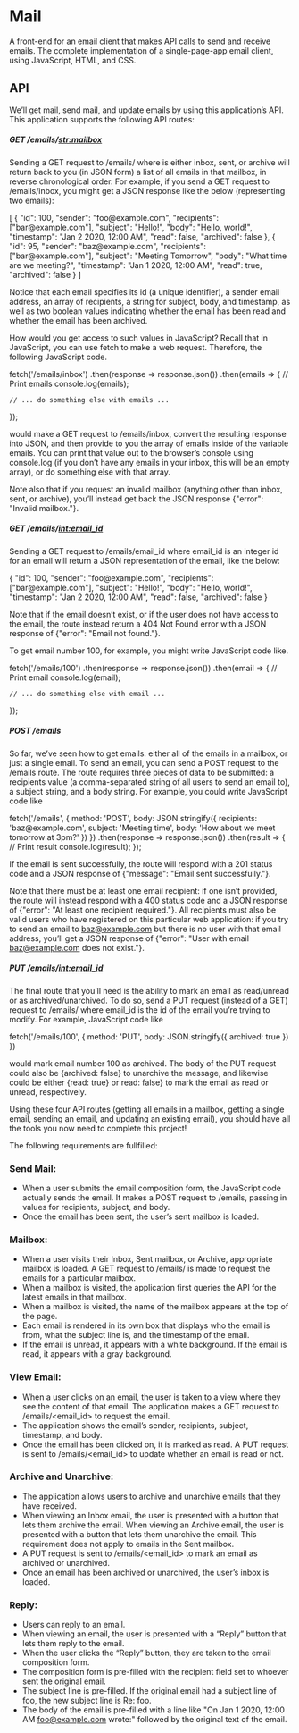 # Mail
<p>A front-end for an email client that makes API calls to send and receive emails.
The complete implementation of a single-page-app email client, using JavaScript, HTML, and CSS. </p>

## API
<p> We’ll get mail, send mail, and update emails by using this application’s API. 
This application supports the following API routes: </p>

##### GET /emails/<str:mailbox>
<p> Sending a GET request to /emails/<mailbox> where <mailbox> is either inbox, sent, or archive will return back to you (in JSON form) a list of all emails in that mailbox, in reverse chronological order. For example, if you send a GET request to /emails/inbox, you might get a JSON response like the below (representing two emails): </p>
<p>
[
    {
        "id": 100,
        "sender": "foo@example.com",
        "recipients": ["bar@example.com"],
        "subject": "Hello!",
        "body": "Hello, world!",
        "timestamp": "Jan 2 2020, 12:00 AM",
        "read": false,
        "archived": false
    },
    {
        "id": 95,
        "sender": "baz@example.com",
        "recipients": ["bar@example.com"],
        "subject": "Meeting Tomorrow",
        "body": "What time are we meeting?",
        "timestamp": "Jan 1 2020, 12:00 AM",
        "read": true,
        "archived": false
    }
  ] </p>

<p>
Notice that each email specifies its id (a unique identifier), a sender email address, an array of recipients, a string for subject, body, and timestamp, as well as two boolean values indicating whether the email has been read and whether the email has been archived.

How would you get access to such values in JavaScript? Recall that in JavaScript, you can use fetch to make a web request. Therefore, the following JavaScript code. </p>

<p>
fetch('/emails/inbox')
.then(response => response.json())
.then(emails => {
    // Print emails
    console.log(emails);

    // ... do something else with emails ...
}); </p>
<p>
would make a GET request to /emails/inbox, convert the resulting response into JSON, and then provide to you the array of emails inside of the variable emails. You can print that value out to the browser’s console using console.log (if you don’t have any emails in your inbox, this will be an empty array), or do something else with that array.

Note also that if you request an invalid mailbox (anything other than inbox, sent, or archive), you’ll instead get back the JSON response {"error": "Invalid mailbox."}. </p>

##### GET /emails/<int:email_id>
<p>
Sending a GET request to /emails/email_id where email_id is an integer id for an email will return a JSON representation of the email, like the below:
</p>
<p>
{
        "id": 100,
        "sender": "foo@example.com",
        "recipients": ["bar@example.com"],
        "subject": "Hello!",
        "body": "Hello, world!",
        "timestamp": "Jan 2 2020, 12:00 AM",
        "read": false,
        "archived": false
} </p>
<p>
Note that if the email doesn’t exist, or if the user does not have access to the email, the route instead return a 404 Not Found error with a JSON response of {"error": "Email not found."}.

To get email number 100, for example, you might write JavaScript code like. </p>
<p>
fetch('/emails/100')
.then(response => response.json())
.then(email => {
    // Print email
    console.log(email);

    // ... do something else with email ...
}); </p>

##### POST /emails
<p>
So far, we’ve seen how to get emails: either all of the emails in a mailbox, or just a single email. To send an email, you can send a POST request to the /emails route. The route requires three pieces of data to be submitted: a recipients value (a comma-separated string of all users to send an email to), a subject string, and a body string. For example, you could write JavaScript code like </p>
<p>
fetch('/emails', {
  method: 'POST',
  body: JSON.stringify({
      recipients: 'baz@example.com',
      subject: 'Meeting time',
      body: 'How about we meet tomorrow at 3pm?'
  })
}) 
.then(response => response.json())
.then(result => {
    // Print result
    console.log(result);
}); </p>
<p>
If the email is sent successfully, the route will respond with a 201 status code and a JSON response of {"message": "Email sent successfully."}.

Note that there must be at least one email recipient: if one isn’t provided, the route will instead respond with a 400 status code and a JSON response of {"error": "At least one recipient required."}. All recipients must also be valid users who have registered on this particular web application: if you try to send an email to baz@example.com but there is no user with that email address, you’ll get a JSON response of {"error": "User with email baz@example.com does not exist."}. </p>

##### PUT /emails/<int:email_id>
<p>
The final route that you’ll need is the ability to mark an email as read/unread or as archived/unarchived. To do so, send a PUT request (instead of a GET) request to /emails/<email_id> where email_id is the id of the email you’re trying to modify. For example, JavaScript code like </p>
<p>
fetch('/emails/100', {
  method: 'PUT',
  body: JSON.stringify({
      archived: true
  })
}) </p>
<p>
would mark email number 100 as archived. The body of the PUT request could also be {archived: false} to unarchive the message, and likewise could be either {read: true} or read: false} to mark the email as read or unread, respectively.

Using these four API routes (getting all emails in a mailbox, getting a single email, sending an email, and updating an existing email), you should have all the tools you now need to complete this project! </p>

The following requirements are fullfilled:

### Send Mail: 
- When a user submits the email composition form, the JavaScript code actually sends the email.
It makes a POST request to /emails, passing in values for recipients, subject, and body.
- Once the email has been sent, the user’s sent mailbox is loaded.

### Mailbox: 
- When a user visits their Inbox, Sent mailbox, or Archive, appropriate mailbox is loaded. A GET request to /emails/<mailbox> is made to request the emails for a particular mailbox.
- When a mailbox is visited, the application first queries the API for the latest emails in that mailbox.
- When a mailbox is visited, the name of the mailbox appears at the top of the page.
- Each email is rendered in its own box that displays who the email is from, what the subject line is, and the timestamp of the email.
- If the email is unread, it appears with a white background. If the email is read, it appears with a gray background.

### View Email: 
- When a user clicks on an email, the user is taken to a view where they see the content of that email.
The application makes a GET request to /emails/<email_id> to request the email.
- The application shows the email’s sender, recipients, subject, timestamp, and body.
- Once the email has been clicked on, it is marked as read. A PUT request is sent to /emails/<email_id> to update whether an email is read or not.

### Archive and Unarchive: 
- The application allows users to archive and unarchive emails that they have received.
- When viewing an Inbox email, the user is presented with a button that lets them archive the email. When viewing an Archive email, the user is presented with a button that lets them unarchive the email. This requirement does not apply to emails in the Sent mailbox.
- A PUT request is sent to /emails/<email_id> to mark an email as archived or unarchived.
- Once an email has been archived or unarchived, the user’s inbox is loaded.

### Reply: 
- Users can reply to an email.
- When viewing an email, the user is presented with a “Reply” button that lets them reply to the email.
- When the user clicks the “Reply” button, they are taken to the email composition form.
- The composition form is pre-filled with the recipient field set to whoever sent the original email.
- The subject line is pre-filled. If the original email had a subject line of foo, the new subject line is Re: foo. 
- The body of the email is pre-filled with a line like "On Jan 1 2020, 12:00 AM foo@example.com wrote:" followed by the original text of the email.
